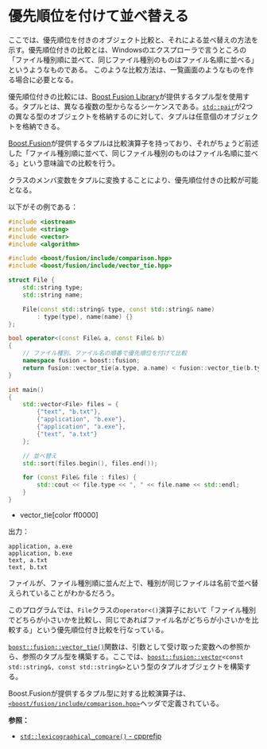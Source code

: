 # 優先順位を付けて並べ替える
ここでは、優先順位を付きのオブジェクト比較と、それによる並べ替えの方法を示す。優先順位付きの比較とは、Windowsのエクスプローラで言うところの「ファイル種別順に並べて、同じファイル種別のものはファイル名順に並べる」というようなものである。
このような比較方法は、一覧画面のようなものを作る場合に必要となる。

優先順位付きの比較には、[Boost Fusion Library](http://www.boost.org/doc/libs/release/libs/fusion/doc/html/)が提供するタプル型を使用する。タプルとは、異なる複数の型からなるシーケンスである。[`std::pair`](https://cpprefjp.github.io/reference/utility/pair.html)が2つの異なる型のオブジェクトを格納するのに対して、タプルは任意個のオブジェクトを格納できる。

[Boost.Fusion](http://www.boost.org/doc/libs/release/libs/fusion/doc/html/)が提供するタプルは比較演算子を持っており、それがちょうど前述した「ファイル種別順に並べて、同じファイル種別のものはファイル名順に並べる」という意味論での比較を行う。

クラスのメンバ変数をタプルに変換することにより、優先順位付きの比較が可能となる。

以下がその例である：

```cpp
#include <iostream>
#include <string>
#include <vector>
#include <algorithm>

#include <boost/fusion/include/comparison.hpp>
#include <boost/fusion/include/vector_tie.hpp>

struct File {
    std::string type;
    std::string name;

    File(const std::string& type, const std::string& name)
        : type(type), name(name) {}
};

bool operator<(const File& a, const File& b)
{
    // ファイル種別、ファイル名の順番で優先順位を付けて比較
    namespace fusion = boost::fusion;
    return fusion::vector_tie(a.type, a.name) < fusion::vector_tie(b.type, b.name);
}

int main()
{
    std::vector<File> files = {
        {"text", "b.txt"},
        {"application", "b.exe"},
        {"application", "a.exe"},
        {"text", "a.txt"}
    };

    // 並べ替え
    std::sort(files.begin(), files.end());

    for (const File& file : files) {
        std::cout << file.type << ", " << file.name << std::endl;
    }
}
```
* vector_tie[color ff0000]

出力：
```
application, a.exe
application, b.exe
text, a.txt
text, b.txt
```

ファイルが、ファイル種別順に並んだ上で、種別が同じファイルは名前で並べ替えられていることがわかるだろう。

このプログラムでは、`File`クラスの`operator<()`演算子において「ファイル種別でどちらが小さいかを比較し、同じであればファイル名がどちらが小さいかを比較する」という優先順位付き比較を行なっている。

[`boost::fusion::vector_tie()`](http://www.boost.org/doc/libs/release/libs/fusion/doc/html/fusion/container/generation/functions/vector_tie.html)関数は、引数として受け取った変数への参照から、参照のタプル型を構築する。ここでは、[`boost::fusion::vector`](http://www.boost.org/doc/libs/release/libs/fusion/doc/html/fusion/container/vector.html)`<const std::string&, const std::string&>`という型のタプルオブジェクトを構築する。

Boost.Fusionが提供するタプル型に対する比較演算子は、[`<boost/fusion/include/comparison.hpp>`](http://www.boost.org/doc/libs/release/libs/fusion/doc/html/fusion/sequence/operator/comparison.html)ヘッダで定義されている。


**参照：**

- [`std::lexicographical_compare()` - cpprefjp](https://cpprefjp.github.io/reference/algorithm/lexicographical_compare.html)

